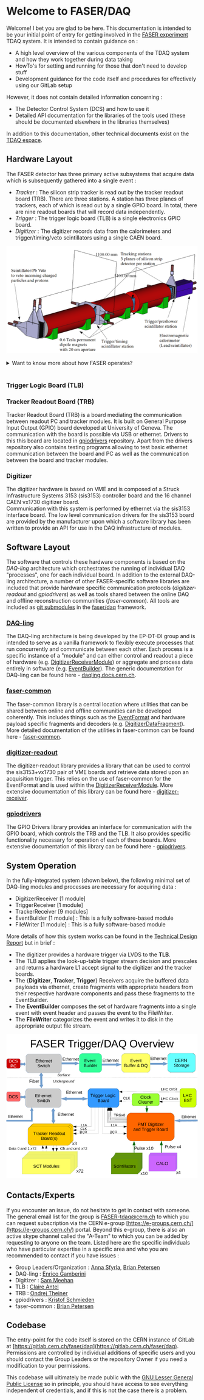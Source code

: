 # Welcome to FASER/DAQ
Welcome! I bet you are glad to be here.  This documentation is intended to be your 
initial point of entry for getting involved in the [FASER experiment](https://faser.web.cern.ch/) TDAQ system.
It is intended to contain guidance on :

  - A high level overview of the various components of the TDAQ system and how they work 
  together during data taking
  - HowTo's for setting and running for those that don't need to develop stuff
  - Development guidance for the code itself and procedures for effectively using
  our GitLab setup

However, it does not contain detailed information concerning :

  - The Detector Control System (DCS) and how to use it
  - Detailed API documentation for the libraries of the tools used (these should be 
  documented elsewhere in the libraries themselves)
  
In addition to this documentation, other technical documents exist on the [TDAQ espace](https://espace.cern.ch/faser-share/Shared%20Documents/Forms/FASER%20topic/docsethomepage.aspx?ID=5&FolderCTID=0x0120D5200001F61BB48939BB4FA6D84AE7DEB9D12100CC5FBAF340503D4A92C34133356BCB7F&List=5e521016-7b44-4bf4-882f-29e9f7dbe2f4&RootFolder=%2Ffaser%2Dshare%2FShared%20Documents%2FTrigger%2C%20DAQ%20and%20DCS&RecSrc=%2Ffaser%2Dshare%2FShared%20Documents%2FTrigger%2C%20DAQ%20and%20DCS).

## Hardware Layout
The FASER detector has three primary active subsystems that acquire data which is 
subsequently gathered into a single event : 

  - *Tracker* : The silicon strip tracker is read out by the tracker readout board (TRB).  There are three stations.  A station has 
  three planes of trackers, each of which is read out by a single GPIO board.  In total, there 
  are nine readout boards that will record data independently.  
  - *Trigger* : The trigger logic board (TLB) is a single electronics GPIO board.
  - *Digitizer* : The digitizer records data from the calorimeters and trigger/timing/veto 
  scintillators using a single CAEN board.
  
![Physical layout of FASER experiment](img/experiment_picture.png)

<details><summary>Want to know more about how FASER operates?</summary>
<p>
{%
   include-markdown "FullFaserSetup.md"
%}
</p>
</details>
<br>

### Trigger Logic Board (TLB)
 

### Tracker Readout Board (TRB)
Tracker Readout Board (TRB) is a board mediating the communication between readout PC and 
tracker modules. It is built on General Purpose Input Output (GPIO) board developed at 
University of Geneva. The communication with the board is possible via USB or ethernet. 
Drivers to this this board are located in [gpiodrivers](https://gitlab.cern.ch/faser/gpiodrivers) 
repository.  Apart from the drivers repository also contains testing programs allowing to test basic
ethernet communication between the board and PC as well as the communication between the board and 
tracker modules.

### Digitizer 
The digitizer hardware is based on VME and is composed of a Struck Infrastructure Systems 
3153 (sis3153) controller board and the 16 channel CAEN vx1730 digitizer board.  
Communication with this system is performed by ethernet via the sis3153 interface board.
The low level communication drivers for the sis3153 board are provided by the manufacturer
upon which a software library has been written to provide an API for use in the DAQ 
infrastructure of modules.  

## Software Layout
The software that controls these hardware components is based on the *DAQ-ling* architecture
which orchestrates the running of individual
DAQ "processes", one for each individual board.  In addition to the external DAQ-ling 
architecture, a number of other FASER-specific software libraries are included that provide
hardware specific communication protocols (*digitizer-readout* and *gpiodrivers*) as well 
as tools shared between the online DAQ and offline reconstruction communities (*faser-common*).
All tools are included as [git submodules](https://git-scm.com/book/en/v2/Git-Tools-Submodules) 
in the [faser/daq](https://gitlab.cern.ch/faser/daq) framework.  


### [DAQ-ling](https://gitlab.cern.ch/ep-dt-di/daq/daqling)
The DAQ-ling architecture is being developed by the EP-DT-DI group and is intended to serve
as a vanilla framework to flexibly execute processes that run concurrently and communicate
between each other.  Each process is a specific instance of a "module" and can either 
control and readout a piece of hardware (e.g. [DigitizerReceiverModule](https://gitlab.cern.ch/faser/daq/-/tree/master/src/Modules/DigitizerReceiver)) or aggregate and
process data entirely in software (e.g. [EventBuilder](https://gitlab.cern.ch/faser/daq/-/tree/master/src/Modules/EventBuilderFaser)).  The generic documentation for
DAQ-ling can be found here - [daqling.docs.cern.ch](https://daqling.docs.cern.ch/).

### [faser-common](https://gitlab.cern.ch/faser/faser-common)
The faser-common library is a central location where utilities that can be shared between
online and offline communities can be developed coherently.  This includes things 
such as the [EventFormat](https://gitlab.cern.ch/faser/faser-common/-/blob/master/EventFormats/EventFormats/DAQFormats.hpp) 
and hardware payload specific fragments and decoders (e.g. [DigitizerDataFragment](https://gitlab.cern.ch/faser/faser-common/-/blob/master/EventFormats/EventFormats/DigitizerDataFragment.hpp)).
More detailed documentation of the utilities in faser-common can be
found here - [faser-common](faser-common).

### [digitizer-readout](https://gitlab.cern.ch/faser/digitizer-readout)
The digitizer-readout library provides a library that can be used to control the sis3153+vx1730
pair of VME boards and retrieve data stored upon an acquisition trigger.  This relies on
the use of faser-common for the EventFormat and is used within the [DigitizerReceiverModule](https://gitlab.cern.ch/faser/daq/-/tree/master/src/Modules/DigitizerReceiver).
More extensive documentation of this library can be found here - [digitizer-receiver](digitizer).

### [gpiodrivers](https://gitlab.cern.ch/faser/gpiodrivers)
The GPIO Drivers library provides an interface for communication with the GPIO board, which
controls the TRB and the TLB.  It also provides specific functionality necessary for operation
of each of these boards.  More extensive documentation of this library can be found here - [gpiodrivers](gpiodrivers).

## System Operation
In the fully-integrated system (shown below), the following minimal set of DAQ-ling
modules and processes are necessary for acquiring data :

  - DigitizerReceiver [1 module]
  - TriggerReceiver [1 module]
  - TrackerReceiver [9 modules]
  - EventBuilder [1 module] : This is a fully software-based module 
  - FileWriter [1 module] : This is a fully software-based module
  
More details of how this system works can be found in the [Technical Design Report](http://cds.cern.ch/record/2651328)
but in brief :

  - The digitizer provides a hardware trigger via LVDS to the __TLB__.
  - The TLB applies the look-up-table trigger stream decision and prescales and returns 
  a hardware L1 accept signal to the digitizer and the tracker boards.
  - The {__Digitizer__, __Tracker__, __Trigger__} Receivers acquire the buffered data payloads via ethernet, create
  fragments with appropriate headers from their respective hardware components and pass 
  these fragments to the EventBuilder.
  - The __EventBuilder__ composes the set of hardware fragments into a single event with event
  header and passes the event to the FileWriter.
  - The __FileWriter__ categorizes the event and writes it to disk in the appropriate output file stream.

![](img/tdaq_overview.png)


## Contacts/Experts
If you encounter an issue, do not hesitate to get in contact with someone.  The general
email list for the group is [FASER-tdaq@cern.ch](mailto:FASER-tdaq@cern.ch) to which you
can request subscription via the CERN e-group [https://e-groups.cern.ch/](https://e-groups.cern.ch/)
portal.  Beyond this e-group, there is also an active skype channel called the "A-Team" to
which you can be added by requesting to anyone on the team.  Listed here are the specific
individuals who have particular expertise in a specific area and who you are recommended
to contact if you have issues :

  - Group Leaders/Organization : [Anna Sfyrla](mailto:Anna.Sfyrla@cern.ch), [Brian Petersen](mailto:Brian.Petersen@cern.ch)
  - DAQ-ling : [Enrico Gamberini](mailto:enrico.gamberini@cern.ch)
  - Digitizer : [Sam Meehan](mailto:samuel.meehan@cern.ch)
  - TLB : [Claire Antel](mailto:claire.antel@cern.ch)
  - TRB : [Ondrej Theiner](mailto:ondrej.theiner@cern.ch)
  - gpiodrivers : [Kristof Schmieden](mailto:Kristof.Schmieden@cern.ch)
  - faser-common : [Brian Petersen](mailto:Brian.Petersen@cern.ch)
  
## Codebase
The entry-point for the code itself is stored on the CERN instance of GitLab at
[https://gitlab.cern.ch/faser/daq](https://gitlab.cern.ch/faser/daq).  Permissions are 
controlled by individual additions of specific users and you should contact the Group 
Leaders or the repository Owner if you need a modification to your permissions.

This codebase will ultimately be made public with the [GNU Lesser General Public License](https://www.gnu.org/licenses/lgpl-3.0.en.html)
so in principle, you should have access to see everything independent of credentials, and if 
this is not the case there is a problem.





















